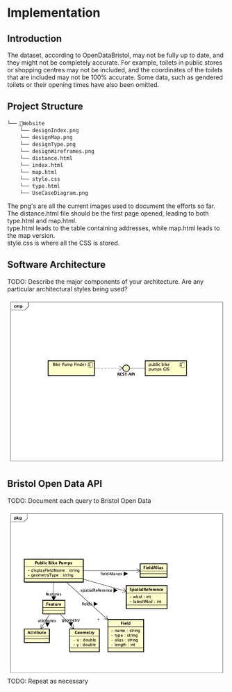 # Implementation

## Introduction
The dataset, according to OpenDataBristol, may not be fully up to date, and they might not be completely accurate. For example, toilets in public stores or shopping centres may not be included, and the coordinates of the toilets that are included may not be 100% accurate. Some data, such as gendered toilets or their opening times have also been omitted. <br>

## Project Structure
```
└── 📁Website
    └── designIndex.png
    └── designMap.png
    └── designType.png
    └── designWireframes.png
    └── distance.html
    └── index.html
    └── map.html
    └── style.css
    └── type.html
    └── UseCaseDiagram.png
```
The png's are all the current images used to document the efforts so far. <br>
The distance.html file should be the first page opened, leading to both type.html and map.html. <br>
type.html leads to the table containing addresses, while map.html leads to the map version. <br>
style.css is where all the CSS is stored. <br>

## Software Architecture
TODO: Describe the major components of your architecture. Are any particular architectural styles being used?

![Insert your component Diagram here](images/component.png)

## Bristol Open Data API
TODO: Document each query to Bristol Open Data

![UML Class diagrams representing JSON query results](images/class1.png)
TODO: Repeat as necessary

